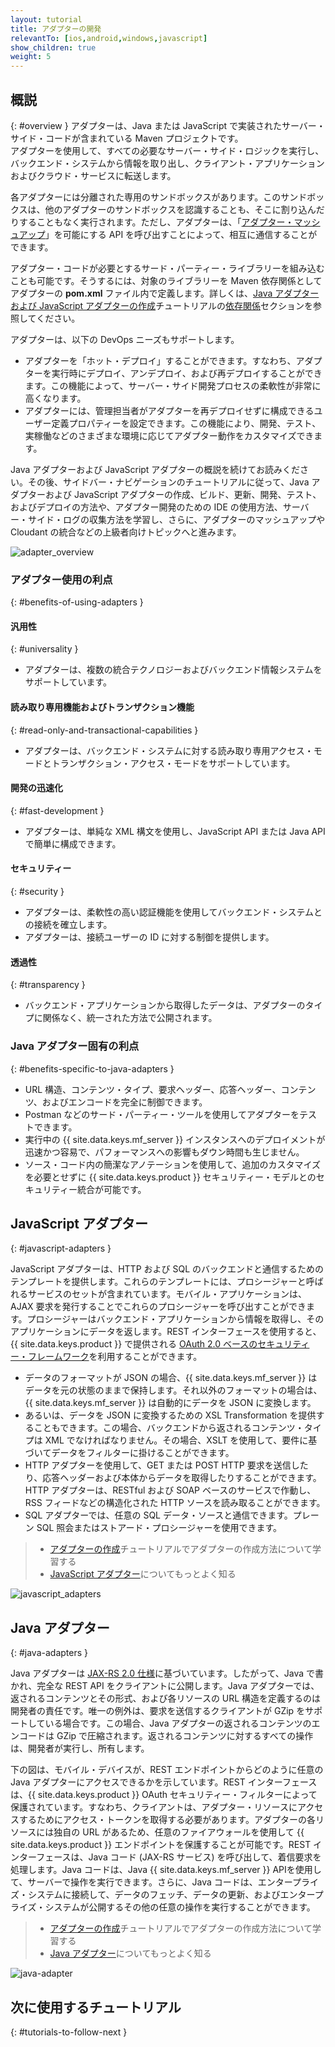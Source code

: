 ```yaml
---
layout: tutorial
title: アダプターの開発
relevantTo: [ios,android,windows,javascript]
show_children: true
weight: 5
---
```

<!-- NLS_CHARSET=UTF-8 -->
## 概説
{: #overview }
アダプターは、Java または JavaScript で実装されたサーバー・サイド・コードが含まれている Maven プロジェクトです。  
アダプターを使用して、すべての必要なサーバー・サイド・ロジックを実行し、バックエンド・システムから情報を取り出し、クライアント・アプリケーションおよびクラウド・サービスに転送します。 

各アダプターには分離された専用のサンドボックスがあります。このサンドボックスは、他のアダプターのサンドボックスを認識することも、そこに割り込んだりすることもなく実行されます。ただし、アダプターは、「[アダプター・マッシュアップ](advanced-adapter-usage-mashup)」を可能にする API を呼び出すことによって、相互に通信することができます。

アダプター・コードが必要とするサード・パーティー・ライブラリーを組み込むことも可能です。そうするには、対象のライブラリーを Maven 依存関係としてアダプターの **pom.xml** ファイル内で定義します。詳しくは、[Java アダプターおよび JavaScript アダプターの作成](creating-adapters)チュートリアルの[依存関係](creating-adapters/#dependencies)セクションを参照してください。

アダプターは、以下の DevOps ニーズもサポートします。

* アダプターを「ホット・デプロイ」することができます。すなわち、アダプターを実行時にデプロイ、アンデプロイ、および再デプロイすることができます。この機能によって、サーバー・サイド開発プロセスの柔軟性が非常に高くなります。
* アダプターには、管理担当者がアダプターを再デプロイせずに構成できるユーザー定義プロパティーを設定できます。この機能により、開発、テスト、実稼働などのさまざまな環境に応じてアダプター動作をカスタマイズできます。

Java アダプターおよび JavaScript アダプターの概説を続けてお読みください。その後、サイドバー・ナビゲーションのチュートリアルに従って、Java アダプターおよび JavaScript アダプターの作成、ビルド、更新、開発、テスト、およびデプロイの方法や、アダプター開発のための IDE の使用方法、サーバー・サイド・ログの収集方法を学習し、さらに、アダプターのマッシュアップや Cloudant の統合などの上級者向けトピックへと進みます。

![adapter_overview](adapter_overview_top.jpg)

### アダプター使用の利点
{: #benefits-of-using-adapters }

#### 汎用性
{: #universality }

* アダプターは、複数の統合テクノロジーおよびバックエンド情報システムをサポートしています。

#### 読み取り専用機能およびトランザクション機能
{: #read-only-and-transactional-capabilities }

* アダプターは、バックエンド・システムに対する読み取り専用アクセス・モードとトランザクション・アクセス・モードをサポートしています。

#### 開発の迅速化
{: #fast-development }

* アダプターは、単純な XML 構文を使用し、JavaScript API または Java API で簡単に構成できます。

#### セキュリティー
{: #security }

* アダプターは、柔軟性の高い認証機能を使用してバックエンド・システムとの接続を確立します。
* アダプターは、接続ユーザーの ID に対する制御を提供します。

#### 透過性
{: #transparency }

* バックエンド・アプリケーションから取得したデータは、アダプターのタイプに関係なく、統一された方法で公開されます。  

### Java アダプター固有の利点
{: #benefits-specific-to-java-adapters }

* URL 構造、コンテンツ・タイプ、要求ヘッダー、応答ヘッダー、コンテンツ、およびエンコードを完全に制御できます。
* Postman などのサード・パーティー・ツールを使用してアダプターをテストできます。
* 実行中の {{ site.data.keys.mf_server }} インスタンスへのデプロイメントが迅速かつ容易で、パフォーマンスへの影響もダウン時間も生じません。
* ソース・コード内の簡潔なアノテーションを使用して、追加のカスタマイズを必要とせずに {{ site.data.keys.product }} セキュリティー・モデルとのセキュリティー統合が可能です。

## JavaScript アダプター
{: #javascript-adapters }

JavaScript アダプターは、HTTP および SQL のバックエンドと通信するためのテンプレートを提供します。これらのテンプレートには、プロシージャーと呼ばれるサービスのセットが含まれています。モバイル・アプリケーションは、AJAX 要求を発行することでこれらのプロシージャーを呼び出すことができます。プロシージャーはバックエンド・アプリケーションから情報を取得し、そのアプリケーションにデータを返します。REST インターフェースを使用すると、{{ site.data.keys.product }} で提供される [OAuth 2.0 ベースのセキュリティー・フレームワーク](../authentication-and-security)を利用することができます。

* データのフォーマットが JSON の場合、{{ site.data.keys.mf_server }} はデータを元の状態のままで保持します。それ以外のフォーマットの場合は、{{ site.data.keys.mf_server }} は自動的にデータを JSON に変換します。  
* あるいは、データを JSON に変換するための XSL Transformation を提供することもできます。この場合、バックエンドから返されるコンテンツ・タイプは XML でなければなりません。その場合、XSLT を使用して、要件に基づいてデータをフィルターに掛けることができます。
* HTTP アダプターを使用して、GET または POST HTTP 要求を送信したり、応答ヘッダーおよび本体からデータを取得したりすることができます。HTTP アダプターは、RESTful および SOAP ベースのサービスで作動し、RSS フィードなどの構造化された HTTP ソースを読み取ることができます。
* SQL アダプターでは、任意の SQL データ・ソースと通信できます。プレーン SQL 照会またはストアード・プロシージャーを使用できます。

> * [アダプターの作成](creating-adapters)チュートリアルでアダプターの作成方法について学習する
> * [JavaScript アダプター](javascript-adapters)についてもっとよく知る

![javascript_adapters](javascript_adapters.png)

## Java アダプター
{: #java-adapters }

Java アダプターは [JAX-RS 2.0 仕様](https://jax-rs-spec.java.net/nonav/2.0-rev-a/apidocs/index.html)に基づいています。したがって、Java で書かれ、完全な REST API をクライアントに公開します。Java アダプターでは、返されるコンテンツとその形式、および各リソースの URL 構造を定義するのは開発者の責任です。唯一の例外は、要求を送信するクライアントが GZip をサポートしている場合です。この場合、Java アダプターの返されるコンテンツのエンコードは GZip で圧縮されます。返されるコンテンツに対するすべての操作は、開発者が実行し、所有します。

下の図は、モバイル・デバイスが、REST エンドポイントからどのように任意の Java アダプターにアクセスできるかを示しています。REST インターフェースは、{{ site.data.keys.product }} OAuth セキュリティー・フィルターによって保護されています。すなわち、クライアントは、アダプター・リソースにアクセスするためにアクセス・トークンを取得する必要があります。アダプターの各リソースには独自の URL があるため、任意のファイアウォールを使用して {{ site.data.keys.product }} エンドポイントを保護することが可能です。REST インターフェースは、Java コード (JAX-RS サービス) を呼び出して、着信要求を処理します。Java コードは、Java {{ site.data.keys.mf_server }} APIを使用して、サーバーで操作を実行できます。さらに、Java コードは、エンタープライズ・システムに接続して、データのフェッチ、データの更新、およびエンタープライズ・システムが公開するその他の任意の操作を実行することができます。

> * [アダプターの作成](creating-adapters)チュートリアルでアダプターの作成方法について学習する
> * [Java アダプター](java-adapters)についてもっとよく知る

![java-adapter](java_adapter.jpg)

## 次に使用するチュートリアル
{: #tutorials-to-follow-next }
